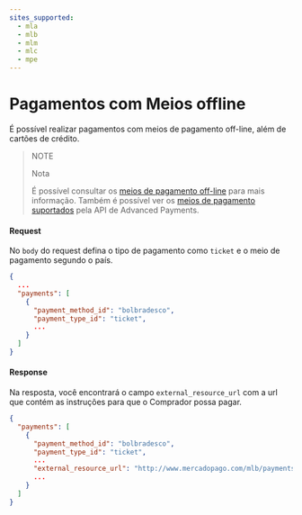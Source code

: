```yaml
---
sites_supported:
  - mla
  - mlb
  - mlm
  - mlc
  - mpe
---
```


# Pagamentos com Meios offline

É possível realizar pagamentos com meios de pagamento off-line, além de cartões de crédito.

> NOTE
>
> Nota
>
> É possível consultar os [meios de pagamento off-line](https://www.mercadopago.com.br/developers/pt/guides/online-payments/checkout-api/other-payment-ways) para mais informação.
> Também é possível ver os [meios de pagamento suportados](https://www.mercadopago.com.br/developers/pt/guides/online-payments/marketplace/advanced-payments/supported-payment-methods) pela API de Advanced Payments.

#### Request
No `body` do request defina o tipo de pagamento como `ticket` e o meio de pagamento segundo o país.
```json
{
  ...
  "payments": [
    {
      "payment_method_id": "bolbradesco",
      "payment_type_id": "ticket",
      ...
    }
  ]
}
```

#### Response
Na resposta,  você encontrará o campo `external_resource_url` com a url que contém as instruções para que o Comprador possa pagar.
```json
{
  "payments": [
    {
      "payment_method_id": "bolbradesco",
      "payment_type_id": "ticket",
      ...
      "external_resource_url": "http://www.mercadopago.com/mlb/payments/ticket/helperpayment_id=4265666119&payment_method_reference_id=3575111597&caller_id=121212&hash=87069857reydfhgjhkjliouy7t6rd",
      ...
    }
  ]
}
```
